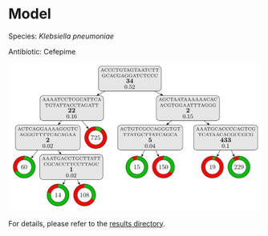 
# Model

Species: *Klebsiella pneumoniae*

Antibiotic: Cefepime

<a href="./model.pdf"><img src="./model.png" /></a>

For details, please refer to the [results directory](../../../../../results/cart_b/klebsiella%20pneumoniae/cefepime/repeat_8/).

